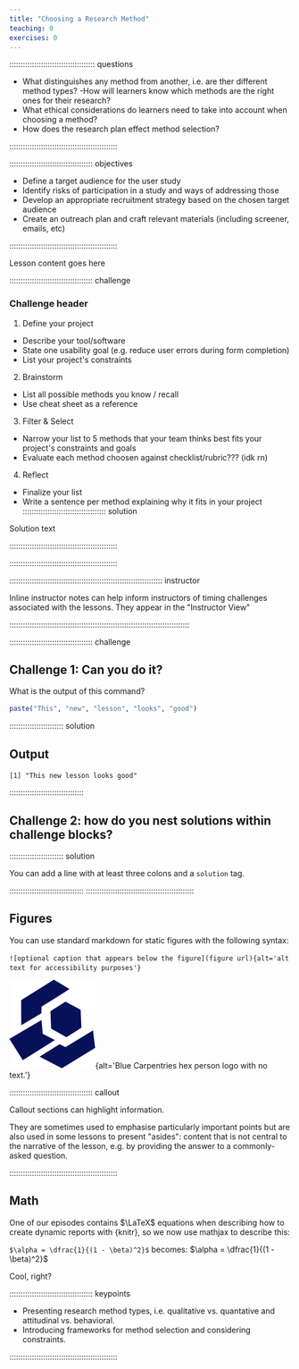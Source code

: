 ```yaml
---
title: "Choosing a Research Method"
teaching: 0
exercises: 0
---
```


:::::::::::::::::::::::::::::::::::::: questions 

- What distinguishes any method from another, i.e. are ther different method types?
-How will learners know which methods are the right ones for their research?
- What ethical considerations do learners need to take into account when choosing a method? 
- How does the research plan effect method selection?

::::::::::::::::::::::::::::::::::::::::::::::::

::::::::::::::::::::::::::::::::::::: objectives

* Define a target audience for the user study
* Identify risks of participation in a study and ways of addressing those
* Develop an appropriate recruitment strategy based on the chosen target audience
* Create an outreach plan and craft relevant materials (including screener, emails, etc)

::::::::::::::::::::::::::::::::::::::::::::::::

Lesson content goes here

::::::::::::::::::::::::::::::::::::: challenge
### Challenge header

1. Define your project
  * Describe your tool/software
  * State one usability goal (e.g. reduce user errors during form completion)
  * List your project's constraints
2. Brainstorm
  * List all possible methods you know / recall
  * Use cheat sheet as a reference
3. Filter & Select 
  * Narrow your list to 5 methods that your team thinks best fits your project's constraints and goals
  * Evaluate each method choosen against checklist/rubric??? (idk rn)
4. Reflect
  * Finalize your list
  * Write a sentence per method explaining why it fits in your project 
::::::::::::::::::::::::::::::::::::: solution

Solution text

::::::::::::::::::::::::::::::::::::::::::::::::


::::::::::::::::::::::::::::::::::::::::::::::::


:::::::::::::::::::::::::::::::::::::::::::::::::::::::::::::::::::: instructor

Inline instructor notes can help inform instructors of timing challenges
associated with the lessons. They appear in the "Instructor View"

::::::::::::::::::::::::::::::::::::::::::::::::::::::::::::::::::::::::::::::::

::::::::::::::::::::::::::::::::::::: challenge 

## Challenge 1: Can you do it?

What is the output of this command?

```r
paste("This", "new", "lesson", "looks", "good")
```

:::::::::::::::::::::::: solution 

## Output
 
```output
[1] "This new lesson looks good"
```

:::::::::::::::::::::::::::::::::


## Challenge 2: how do you nest solutions within challenge blocks?

:::::::::::::::::::::::: solution 

You can add a line with at least three colons and a `solution` tag.

:::::::::::::::::::::::::::::::::
::::::::::::::::::::::::::::::::::::::::::::::::

## Figures

You can use standard markdown for static figures with the following syntax:

`![optional caption that appears below the figure](figure url){alt='alt text for
accessibility purposes'}`

![You belong in The Carpentries!](https://raw.githubusercontent.com/carpentries/logo/master/Badge_Carpentries.svg){alt='Blue Carpentries hex person logo with no text.'}

::::::::::::::::::::::::::::::::::::: callout

Callout sections can highlight information.

They are sometimes used to emphasise particularly important points
but are also used in some lessons to present "asides": 
content that is not central to the narrative of the lesson,
e.g. by providing the answer to a commonly-asked question.

::::::::::::::::::::::::::::::::::::::::::::::::


## Math

One of our episodes contains $\LaTeX$ equations when describing how to create
dynamic reports with {knitr}, so we now use mathjax to describe this:

`$\alpha = \dfrac{1}{(1 - \beta)^2}$` becomes: $\alpha = \dfrac{1}{(1 - \beta)^2}$

Cool, right?

::::::::::::::::::::::::::::::::::::: keypoints 

- Presenting research method types, i.e. qualitative vs. quantative and attitudinal vs. behavioral.
- Introducing frameworks for method selection and considering constraints. 

::::::::::::::::::::::::::::::::::::::::::::::::

[r-markdown]: https://rmarkdown.rstudio.com/
